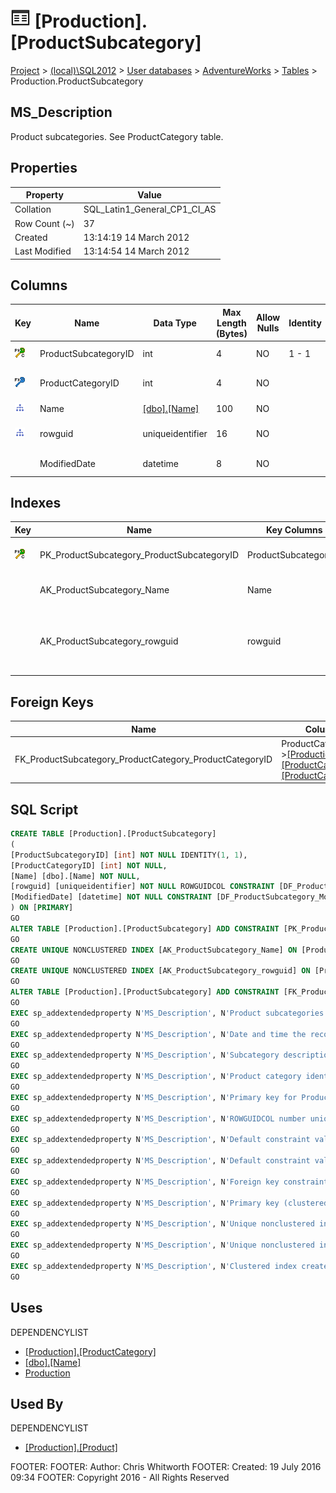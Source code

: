 
# ![Tables](../../../../Images/Table32.png) [Production].[ProductSubcategory]

[Project](../../../../index.md) > [(local)\\SQL2012](../../../index.md) > [User databases](../../index.md) > [AdventureWorks](../index.md) > [Tables](Tables_.md) > Production.ProductSubcategory

## <a name="#description"></a>MS_Description
Product subcategories. See ProductCategory table.
## <a name="#properties"></a>Properties

| Property | Value |
|---|---|
| Collation | SQL_Latin1_General_CP1_CI_AS |
| Row Count (~) | 37 |
| Created | 13:14:19 14 March 2012 |
| Last Modified | 13:14:54 14 March 2012 |


## <a name="#columns"></a>Columns

| Key | Name | Data Type | Max Length (Bytes) | Allow Nulls | Identity | Default | Description |
|---|---|---|---|---|---|---|---|
| [![Cluster Primary Key PK_ProductSubcategory_ProductSubcategoryID: ProductSubcategoryID](../../../../Images/pkcluster.png)](#indexes) | ProductSubcategoryID | int | 4 | NO | 1 - 1 |  | _Primary key for ProductSubcategory records._ |
| [![Foreign Keys FK_ProductSubcategory_ProductCategory_ProductCategoryID: [Production].[ProductCategory].ProductCategoryID](../../../../Images/fk.png)](#foreignkeys) | ProductCategoryID | int | 4 | NO |  |  | _Product category identification number. Foreign key to ProductCategory.ProductCategoryID._ |
| [![Indexes AK_ProductSubcategory_Name](../../../../Images/Index.png)](#indexes) | Name | [[dbo].[Name]](../Programmability/Types/User-Defined_Data_Types/Name.md) | 100 | NO |  |  | _Subcategory description._ |
| [![Indexes AK_ProductSubcategory_rowguid](../../../../Images/Index.png)](#indexes) | rowguid | uniqueidentifier | 16 | NO |  | (newid()) | _ROWGUIDCOL number uniquely identifying the record. Used to support a merge replication sample._ |
|  | ModifiedDate | datetime | 8 | NO |  | (getdate()) | _Date and time the record was last updated._ |


## <a name="#indexes"></a>Indexes

| Key | Name | Key Columns | Unique | Description |
|---|---|---|---|---|
| [![Cluster Primary Key PK_ProductSubcategory_ProductSubcategoryID: ProductSubcategoryID](../../../../Images/pkcluster.png)](#indexes) | PK_ProductSubcategory_ProductSubcategoryID | ProductSubcategoryID | YES | _Primary key (clustered) constraint_ |
|  | AK_ProductSubcategory_Name | Name | YES | _Unique nonclustered index._ |
|  | AK_ProductSubcategory_rowguid | rowguid | YES | _Unique nonclustered index. Used to support replication samples._ |


## <a name="#foreignkeys"></a>Foreign Keys

| Name | Columns | Description |
|---|---|---|
| FK_ProductSubcategory_ProductCategory_ProductCategoryID | ProductCategoryID->[[Production].[ProductCategory].[ProductCategoryID]](ProductCategory.md) | _Foreign key constraint referencing ProductCategory.ProductCategoryID._ |


## <a name="#sqlscript"></a>SQL Script
```sql
CREATE TABLE [Production].[ProductSubcategory]
(
[ProductSubcategoryID] [int] NOT NULL IDENTITY(1, 1),
[ProductCategoryID] [int] NOT NULL,
[Name] [dbo].[Name] NOT NULL,
[rowguid] [uniqueidentifier] NOT NULL ROWGUIDCOL CONSTRAINT [DF_ProductSubcategory_rowguid] DEFAULT (newid()),
[ModifiedDate] [datetime] NOT NULL CONSTRAINT [DF_ProductSubcategory_ModifiedDate] DEFAULT (getdate())
) ON [PRIMARY]
GO
ALTER TABLE [Production].[ProductSubcategory] ADD CONSTRAINT [PK_ProductSubcategory_ProductSubcategoryID] PRIMARY KEY CLUSTERED  ([ProductSubcategoryID]) ON [PRIMARY]
GO
CREATE UNIQUE NONCLUSTERED INDEX [AK_ProductSubcategory_Name] ON [Production].[ProductSubcategory] ([Name]) ON [PRIMARY]
GO
CREATE UNIQUE NONCLUSTERED INDEX [AK_ProductSubcategory_rowguid] ON [Production].[ProductSubcategory] ([rowguid]) ON [PRIMARY]
GO
ALTER TABLE [Production].[ProductSubcategory] ADD CONSTRAINT [FK_ProductSubcategory_ProductCategory_ProductCategoryID] FOREIGN KEY ([ProductCategoryID]) REFERENCES [Production].[ProductCategory] ([ProductCategoryID])
GO
EXEC sp_addextendedproperty N'MS_Description', N'Product subcategories. See ProductCategory table.', 'SCHEMA', N'Production', 'TABLE', N'ProductSubcategory', NULL, NULL
GO
EXEC sp_addextendedproperty N'MS_Description', N'Date and time the record was last updated.', 'SCHEMA', N'Production', 'TABLE', N'ProductSubcategory', 'COLUMN', N'ModifiedDate'
GO
EXEC sp_addextendedproperty N'MS_Description', N'Subcategory description.', 'SCHEMA', N'Production', 'TABLE', N'ProductSubcategory', 'COLUMN', N'Name'
GO
EXEC sp_addextendedproperty N'MS_Description', N'Product category identification number. Foreign key to ProductCategory.ProductCategoryID.', 'SCHEMA', N'Production', 'TABLE', N'ProductSubcategory', 'COLUMN', N'ProductCategoryID'
GO
EXEC sp_addextendedproperty N'MS_Description', N'Primary key for ProductSubcategory records.', 'SCHEMA', N'Production', 'TABLE', N'ProductSubcategory', 'COLUMN', N'ProductSubcategoryID'
GO
EXEC sp_addextendedproperty N'MS_Description', N'ROWGUIDCOL number uniquely identifying the record. Used to support a merge replication sample.', 'SCHEMA', N'Production', 'TABLE', N'ProductSubcategory', 'COLUMN', N'rowguid'
GO
EXEC sp_addextendedproperty N'MS_Description', N'Default constraint value of GETDATE()', 'SCHEMA', N'Production', 'TABLE', N'ProductSubcategory', 'CONSTRAINT', N'DF_ProductSubcategory_ModifiedDate'
GO
EXEC sp_addextendedproperty N'MS_Description', N'Default constraint value of NEWID()', 'SCHEMA', N'Production', 'TABLE', N'ProductSubcategory', 'CONSTRAINT', N'DF_ProductSubcategory_rowguid'
GO
EXEC sp_addextendedproperty N'MS_Description', N'Foreign key constraint referencing ProductCategory.ProductCategoryID.', 'SCHEMA', N'Production', 'TABLE', N'ProductSubcategory', 'CONSTRAINT', N'FK_ProductSubcategory_ProductCategory_ProductCategoryID'
GO
EXEC sp_addextendedproperty N'MS_Description', N'Primary key (clustered) constraint', 'SCHEMA', N'Production', 'TABLE', N'ProductSubcategory', 'CONSTRAINT', N'PK_ProductSubcategory_ProductSubcategoryID'
GO
EXEC sp_addextendedproperty N'MS_Description', N'Unique nonclustered index.', 'SCHEMA', N'Production', 'TABLE', N'ProductSubcategory', 'INDEX', N'AK_ProductSubcategory_Name'
GO
EXEC sp_addextendedproperty N'MS_Description', N'Unique nonclustered index. Used to support replication samples.', 'SCHEMA', N'Production', 'TABLE', N'ProductSubcategory', 'INDEX', N'AK_ProductSubcategory_rowguid'
GO
EXEC sp_addextendedproperty N'MS_Description', N'Clustered index created by a primary key constraint.', 'SCHEMA', N'Production', 'TABLE', N'ProductSubcategory', 'INDEX', N'PK_ProductSubcategory_ProductSubcategoryID'
GO

```

## <a name="#uses"></a>Uses
DEPENDENCYLIST
* [[Production].[ProductCategory]](ProductCategory.md)
* [[dbo].[Name]](../Programmability/Types/User-Defined_Data_Types/Name.md)
* [Production](../Security/Schemas/Production.md)


## <a name="#usedby"></a>Used By
DEPENDENCYLIST
* [[Production].[Product]](Product.md)

FOOTER: FOOTER: Author:  Chris Whitworth
FOOTER: Created: 19 July 2016 09:34
FOOTER: Copyright 2016 - All Rights Reserved

